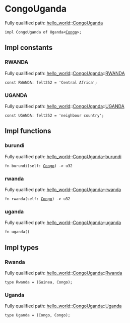 # CongoUganda

Fully qualified path: [hello_world](./hello_world.md)::[CongoUganda](./hello_world-CongoUganda.md)

<pre><code class="language-cairo">impl CongoUganda of Uganda&lt;<a href="hello_world-Congo.html">Congo</a>&gt;;</code></pre>

## Impl constants

### RWANDA

Fully qualified path: [hello_world](./hello_world.md)::[CongoUganda](./hello_world-CongoUganda.md)::[RWANDA](./hello_world-CongoUganda.md#rwanda)

<pre><code class="language-cairo">const RWANDA: felt252 = &apos;Central Africa&apos;;</code></pre>


### UGANDA

Fully qualified path: [hello_world](./hello_world.md)::[CongoUganda](./hello_world-CongoUganda.md)::[UGANDA](./hello_world-CongoUganda.md#uganda)

<pre><code class="language-cairo">const UGANDA: felt252 = &apos;neighbour country&apos;;</code></pre>


## Impl functions

### burundi

Fully qualified path: [hello_world](./hello_world.md)::[CongoUganda](./hello_world-CongoUganda.md)::[burundi](./hello_world-CongoUganda.md#burundi)

<pre><code class="language-cairo">fn burundi(self: <a href="hello_world-Congo.html">Congo</a>) -&gt; u32</code></pre>


### rwanda

Fully qualified path: [hello_world](./hello_world.md)::[CongoUganda](./hello_world-CongoUganda.md)::[rwanda](./hello_world-CongoUganda.md#rwanda-1)

<pre><code class="language-cairo">fn rwanda(self: <a href="hello_world-Congo.html">Congo</a>) -&gt; u32</code></pre>


### uganda

Fully qualified path: [hello_world](./hello_world.md)::[CongoUganda](./hello_world-CongoUganda.md)::[uganda](./hello_world-CongoUganda.md#uganda-1)

<pre><code class="language-cairo">fn uganda()</code></pre>


## Impl types

### Rwanda

Fully qualified path: [hello_world](./hello_world.md)::[CongoUganda](./hello_world-CongoUganda.md)::[Rwanda](./hello_world-CongoUganda.md#rwanda-2)

<pre><code class="language-cairo">type Rwanda = (Guinea, Congo);</code></pre>


### Uganda

Fully qualified path: [hello_world](./hello_world.md)::[CongoUganda](./hello_world-CongoUganda.md)::[Uganda](./hello_world-CongoUganda.md#uganda-2)

<pre><code class="language-cairo">type Uganda = (Congo, Congo);</code></pre>



